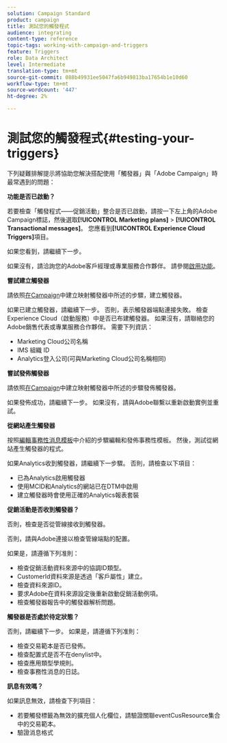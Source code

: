```yaml
---
solution: Campaign Standard
product: campaign
title: 測試您的觸發程式
audience: integrating
content-type: reference
topic-tags: working-with-campaign-and-triggers
feature: Triggers
role: Data Architect
level: Intermediate
translation-type: tm+mt
source-git-commit: 088b49931ee5047fa6b949813ba17654b1e10d60
workflow-type: tm+mt
source-wordcount: '447'
ht-degree: 2%

---
```



# 測試您的觸發程式{#testing-your-triggers}

下列疑難排解提示將協助您解決搭配使用「觸發器」與「Adobe Campaign」時最常遇到的問題：

**功能是否已啟動？**

若要檢查「觸發程式——促銷活動」整合是否已啟動，請按一下左上角的Adobe Campaign標誌，然後選取&#x200B;**[!UICONTROL Marketing plans]** > **[!UICONTROL Transactional messages]**。 您應看到&#x200B;**[!UICONTROL Experience Cloud Triggers]**&#x200B;項目。

如果您看到，請繼續下一步。

如果沒有，請洽詢您的Adobe客戶經理或專業服務合作夥伴。 請參閱[啟用功能](../../integrating/using/configuring-triggers-in-experience-cloud.md#activating-the-functionality)。

**嘗試建立觸發器**

請依照[在Campaign](../../integrating/using/using-triggers-in-campaign.md#creating-a-mapped-trigger-in-campaign)中建立映射觸發器中所述的步驟，建立觸發器。

如果已建立觸發器，請繼續下一步。 否則，表示觸發器端點連接失敗。 檢查Experience Cloud（啟動服務）中是否已布建觸發器。 如果沒有，請聯絡您的Adobe銷售代表或專業服務合作夥伴。 需要下列資訊：

* Marketing Cloud公司名稱
* IMS 組織 ID
* Analytics登入公司(可與Marketing Cloud公司名稱相同)

**嘗試發佈觸發器**

請依照[在Campaign](../../integrating/using/using-triggers-in-campaign.md#creating-a-mapped-trigger-in-campaign)中建立映射觸發器中所述的步驟發佈觸發器。

如果發佈成功，請繼續下一步。 如果沒有，請與Adobe聯繫以重新啟動實例並重試。

**從網站產生觸發器**

按照[編輯事務性消息模板](../../integrating/using/using-triggers-in-campaign.md#editing-the-transactional-message-template)中介紹的步驟編輯和發佈事務性模板。 然後，測試從網站產生觸發器的程式。

如果Analytics收到觸發器，請繼續下一步驟。 否則，請檢查以下項目：

* 已為Analytics啟用觸發器
* 使用MCID和Analytics的網站已在DTM中啟用
* 建立觸發器時會使用正確的Analytics報表套裝

**促銷活動是否收到觸發器？**

否則，檢查是否從管線接收到觸發器。

否則，請與Adobe連接以檢查管線端點的配置。

如果是，請遵循下列准則：

* 檢查促銷活動資料來源中的協調ID類型。
* CustomerId資料來源是透過「客戶屬性」建立。
* 檢查資料來源ID。
* 要求Adobe在資料來源設定後重新啟動促銷活動例項。
* 檢查觸發器報告中的觸發器解析問題。

**觸發器是否處於待定狀態？**

否則，請繼續下一步。 如果是，請遵循下列准則：

* 檢查交易範本是否已發佈。
* 檢查配置式是否不在denylist中。
* 檢查應用類型學規則。
* 檢查事務性消息的日誌。

**訊息有效嗎？**

如果訊息無效，請檢查下列項目：

* 若要觸發標籤為無效的擴充個人化欄位，請驗證關聯eventCusResource集合中的交易範本。
* 驗證消息格式

